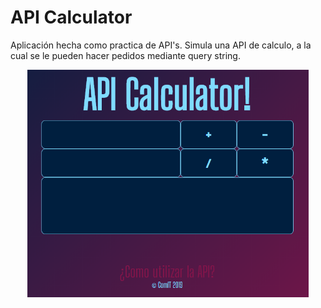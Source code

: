 # API Calculator

Aplicación hecha como practica de API's. Simula una API de calculo, a la cual se le pueden hacer pedidos mediante query string.

<p align="center">
  <img width="450" src="https://github.com/P-Jonathan/Sources/blob/master/img/API_Calculator.PNG">
</p>
